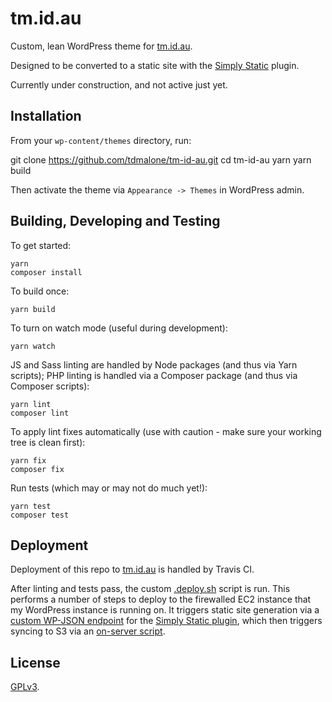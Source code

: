 # tm.id.au

Custom, lean WordPress theme for [tm.id.au](https://tm.id.au).

Designed to be converted to a static site with the [Simply Static](https://wordpress.org/plugins/simply-static/) plugin.

Currently under construction, and not active just yet.

## Installation

From your `wp-content/themes` directory, run:

   git clone https://github.com/tdmalone/tm-id-au.git
   cd tm-id-au
   yarn
   yarn build

Then activate the theme via `Appearance -> Themes` in WordPress admin.

## Building, Developing and Testing

To get started:

    yarn
    composer install

To build once:

    yarn build

To turn on watch mode (useful during development):

    yarn watch

JS and Sass linting are handled by Node packages (and thus via Yarn scripts); PHP linting is handled via a Composer package (and thus via Composer scripts):

    yarn lint
    composer lint

To apply lint fixes automatically (use with caution - make sure your working tree is clean first):

    yarn fix
    composer fix

Run tests (which may or may not do much yet!):

    yarn test
    composer test

## Deployment

Deployment of this repo to [tm.id.au](https://tm.id.au) is handled by Travis CI.

After linting and tests pass, the custom [.deploy.sh](.deploy.sh) script is run. This performs a number of steps to deploy to the firewalled EC2 instance that my WordPress instance is running on. It triggers static site generation via a [custom WP-JSON endpoint](inc/static.php) for the [Simply Static plugin](https://wordpress.org/plugins/simply-static/), which then triggers syncing to S3 via an [on-server script](https://gist.github.com/tdmalone/2af8bce70ecc1b665fb953d5e806c8fd).

## License

[GPLv3](LICENSE).
